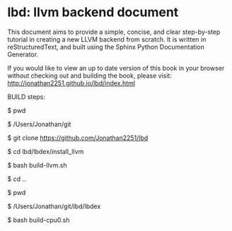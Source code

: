 lbd: llvm backend document
===========================

This document aims to provide a simple, concise, and clear step-by-step 
tutorial in creating a new LLVM backend from scratch. 
It is written in reStructuredText, and built using the Sphinx Python 
Documentation Generator.

If you would like to view an up to date version of this book in your 
browser without checking out and building the book, please visit: 
http://jonathan2251.github.io/lbd/index.html

BUILD steps:

$ pwd

$ /Users/Jonathan/git

$ git clone https://github.com/Jonathan2251/lbd

$ cd lbd/lbdex/install_llvm

$ bash build-llvm.sh

$ cd ..

$ pwd

$ /Users/Jonathan/git/lbd/lbdex

$ bash build-cpu0.sh
